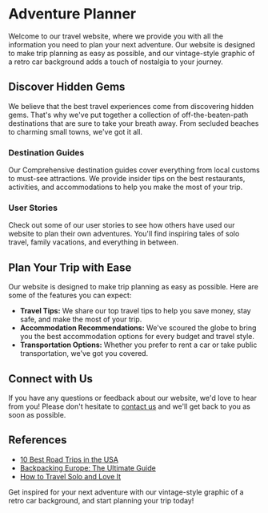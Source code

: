 <!--font:Montserrat-->

# Adventure Planner

Welcome to our travel website, where we provide you with all the information you need to plan your next adventure. Our website is designed to make trip planning as easy as possible, and our vintage-style graphic of a retro car background adds a touch of nostalgia to your journey.

## Discover Hidden Gems

We believe that the best travel experiences come from discovering hidden gems. That's why we've put together a collection of off-the-beaten-path destinations that are sure to take your breath away. From secluded beaches to charming small towns, we've got it all.

### Destination Guides

Our Com<wbr>pre<wbr>hen<wbr>sive destination guides cover everything from local customs to must-see attractions. We provide insider tips on the best restaurants, activities, and accommodations to help you make the most of your trip.

### User Stories

Check out some of our user stories to see how others have used our website to plan their own adventures. You'll find inspiring tales of solo travel, family vacations, and everything in between.

## Plan Your Trip with Ease

Our website is designed to make trip planning as easy as possible. Here are some of the features you can expect:

-   **Travel Tips:** We share our top travel tips to help you save money, stay safe, and make the most of your trip.
-   **Accommodation Recommendations:** We've scoured the globe to bring you the best accommodation options for every budget and travel style.
-   **Transportation Options:** Whether you prefer to rent a car or take public transportation, we've got you covered.

## Connect with Us

If you have any questions or feedback about our website, we'd love to hear from you! Please don't hesitate to [contact us](#contact) and we'll get back to you as soon as possible.

## References

-   [10 Best Road Trips in the USA](#)
-   [Backpacking Europe: The Ultimate Guide](#)
-   [How to Travel Solo and Love It](#)

Get inspired for your next adventure with our vintage-style graphic of a retro car background, and start planning your trip today!

<!--

Write me content for website with wallpaper which alt text is:

"A vintage-style graphic of a retro car for a car or travel website"

The name/title of the page should not be 1:1 copy of the alt text but rather a real content of the website which is using this wallpaper.

- Use markdown format
- Start with heading
- Heading should be short and concise
- The content should look like a real website
- The website should not be about the wallpaper, wallpaper is just a related background
- Heading should be contain work "wallpaper" or "background"
- Include real sections like references, contact, user stories, etc. use things relevant to the page purpose.
- Feel free to use structure like headings, bullets, numbering, blockquotes, paragraphs, horizontal lines, etc.
- You can use formatting like bold or _italic_
- You can include UTF-8 emojis
- Links should be only #hash anchors (and you can refer to the document itself)
- Do not include images


---


# Retro Car Wallpaper for Your Next Adventure

Welcome to our car and travel website, where we provide you with all the information you need for your next adventure. Our website is designed to give you a seamless experience while planning your trip, and what better way to get you in the mood than with our vintage-style graphic of a retro car wallpaper?

## Explore the World with Us

Our website is your ultimate guide to exploring the world. Whether you're planning a road trip across the country or a backpacking adventure through Europe, we have everything you need to make your trip unforgettable.

### Discover Hidden Gems

We believe that the best travel experiences come from discovering hidden gems. That's why we've put together a collection of off-the-beaten-path destinations that are sure to take your breath away. From secluded beaches to charming small towns, we've got it all.

### User Stories

Don't just take our word for it - check out some of our user stories to see how others have used our website to plan their own adventures. You'll find inspiring tales of solo travel, family vacations, and everything in between.

## Plan Your Trip with Ease

Our website is designed to make trip planning as easy as possible. Here are some of the features you can expect:

- **Destination Guides:** Our Com<wbr>pre<wbr>hen<wbr>sive destination guides cover everything from local customs to must-see attractions.
- **Travel Tips:** We share our top travel tips to help you save money, stay safe, and make the most of your trip.
- **Accommodation Recommendations:** We've scoured the globe to bring you the best accommodation options for every budget and travel style.
- **Transportation Options:** Whether you prefer to rent a car or take public transportation, we've got you covered.

## Contact Us

If you have any questions or feedback about our website, we'd love to hear from you! Please don't hesitate to [contact us](#contact) and we'll get back to you as soon as possible.

## References

- [10 Best Road Trips in the USA](#)
- [Backpacking Europe: The Ultimate Guide](#)
- [How to Travel Solo and Love It](#)

Get inspired for your next adventure with our retro car wallpaper, and start planning your trip today!


---


Heading should not include word "wallpaper". The website should not be about the wallpaper itself, wallpaper is just a related background, rewrite whole content.


---


# Vintage Adventure: Explore the World with Our Travel Website

Welcome to our travel website, where we provide you with all the information you need for your next adventure. Our website is designed to give you a seamless experience while planning your trip, and our vintage-style graphic of a retro car background sets the tone for the exciting journey ahead.

## Discover Hidden Gems

We believe that the best travel experiences come from discovering hidden gems. That's why we've put together a collection of off-the-beaten-path destinations that are sure to take your breath away. From secluded beaches to charming small towns, we've got it all.

### Destination Guides

Our Com<wbr>pre<wbr>hen<wbr>sive destination guides cover everything from local customs to must-see attractions. We provide insider tips on the best restaurants, activities, and accommodations to help you make the most of your trip.

### User Stories

Don't just take our word for it - check out some of our user stories to see how others have used our website to plan their own adventures. You'll find inspiring tales of solo travel, family vacations, and everything in between.

## Plan Your Trip with Ease

Our website is designed to make trip planning as easy as possible. Here are some of the features you can expect:

- **Travel Tips:** We share our top travel tips to help you save money, stay safe, and make the most of your trip.
- **Accommodation Recommendations:** We've scoured the globe to bring you the best accommodation options for every budget and travel style.
- **Transportation Options:** Whether you prefer to rent a car or take public transportation, we've got you covered.

## Connect with Us

If you have any questions or feedback about our website, we'd love to hear from you! Please don't hesitate to [contact us](#contact) and we'll get back to you as soon as possible.

## References

- [10 Best Road Trips in the USA](#)
- [Backpacking Europe: The Ultimate Guide](#)
- [How to Travel Solo and Love It](#)

Get inspired for your next adventure with our vintage-style graphic of a retro car background, and start planning your trip today!


---


Heading is too long, rewrite whole content.


---


# Explore the World with Our Travel Website

Welcome to our travel website, where we provide you with all the information you need for your next adventure. Our website is designed to give you a seamless experience while planning your trip, and our vintage-style graphic of a retro car background sets the tone for the exciting journey ahead.

## Discover Hidden Gems

We believe that the best travel experiences come from discovering hidden gems. That's why we've put together a collection of off-the-beaten-path destinations that are sure to take your breath away. From secluded beaches to charming small towns, we've got it all.

### Destination Guides

Our Com<wbr>pre<wbr>hen<wbr>sive destination guides cover everything from local customs to must-see attractions. We provide insider tips on the best restaurants, activities, and accommodations to help you make the most of your trip.

### User Stories

Check out some of our user stories to see how others have used our website to plan their own adventures. You'll find inspiring tales of solo travel, family vacations, and everything in between.

## Plan Your Trip with Ease

Our website is designed to make trip planning as easy as possible. Here are some of the features you can expect:

- **Travel Tips:** We share our top travel tips to help you save money, stay safe, and make the most of your trip.
- **Accommodation Recommendations:** We've scoured the globe to bring you the best accommodation options for every budget and travel style.
- **Transportation Options:** Whether you prefer to rent a car or take public transportation, we've got you covered.

## Connect with Us

If you have any questions or feedback about our website, we'd love to hear from you! Please don't hesitate to [contact us](#contact) and we'll get back to you as soon as possible.

## References

- [10 Best Road Trips in the USA](#)
- [Backpacking Europe: The Ultimate Guide](#)
- [How to Travel Solo and Love It](#)

Get inspired for your next adventure with our vintage-style graphic of a retro car background, and start planning your trip today!


---


Heading is too long, rewrite whole content.


---


# Plan Your Next Adventure with Our Travel Website

Welcome to our travel website, where we provide you with all the information you need to plan your next adventure. Our website is designed to make trip planning as easy as possible, and our vintage-style graphic of a retro car background adds a touch of nostalgia to your journey.

## Discover Hidden Gems

We believe that the best travel experiences come from discovering hidden gems. That's why we've put together a collection of off-the-beaten-path destinations that are sure to take your breath away. From secluded beaches to charming small towns, we've got it all.

### Destination Guides

Our Com<wbr>pre<wbr>hen<wbr>sive destination guides cover everything from local customs to must-see attractions. We provide insider tips on the best restaurants, activities, and accommodations to help you make the most of your trip.

### User Stories

Check out some of our user stories to see how others have used our website to plan their own adventures. You'll find inspiring tales of solo travel, family vacations, and everything in between.

## Plan Your Trip with Ease

Our website is designed to make trip planning as easy as possible. Here are some of the features you can expect:

- **Travel Tips:** We share our top travel tips to help you save money, stay safe, and make the most of your trip.
- **Accommodation Recommendations:** We've scoured the globe to bring you the best accommodation options for every budget and travel style.
- **Transportation Options:** Whether you prefer to rent a car or take public transportation, we've got you covered.

## Connect with Us

If you have any questions or feedback about our website, we'd love to hear from you! Please don't hesitate to [contact us](#contact) and we'll get back to you as soon as possible.

## References

- [10 Best Road Trips in the USA](#)
- [Backpacking Europe: The Ultimate Guide](#)
- [How to Travel Solo and Love It](#)

Get inspired for your next adventure with our vintage-style graphic of a retro car background, and start planning your trip today!


---


Write me a Google font which is best fitting for the website.

Pick from the list:
- Poppins
- Alegreya
- Open Sans
- Roboto
- Great Vibes
- Lobster
- Playfair Display
- Inter
- Raleway
- Orbitron
- Lato
- Dancing Script
- Exo 2
- Barlow Condensed
- Futura
- Montserrat
- IBM Plex Sans


Write just the font name nothing else.


---


Montserrat

-->
